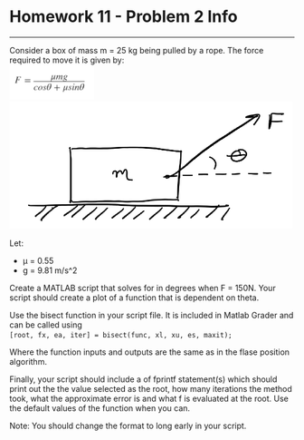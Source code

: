 # Homework 11 - Problem 2 Info
---
Consider a box of mass m = 25 kg being pulled by a rope. The force required to move it is given by: <br />
<img src = "assets/h1102_0.png" width = "150"> <br />
<img src = "assets/h1102_1.png" width = "500"> <br />

Let: 
- μ = 0.55
- g = 9.81 m/s^2
    
Create a MATLAB script that solves for  in degrees when F = 150N. Your script should create a plot of a function that is dependent on theta.

Use the bisect function in your script file. It is included in Matlab Grader and can be called using <br />
`[root, fx, ea, iter] = bisect(func, xl, xu, es, maxit);`

Where the function inputs and outputs are the same as in the flase position algorithm.

Finally, your script should include a of fprintf statement(s) which should print out the the value selected as the root, how many iterations the method took, what the approximate error is and what f is evaluated at the root. Use the default values of the function when you can.

Note: You should change the format to long early in your script.
